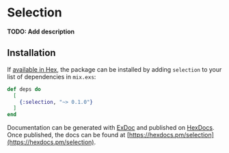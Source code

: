 # Selection

**TODO: Add description**

## Installation

If [available in Hex](https://hex.pm/docs/publish), the package can be installed
by adding `selection` to your list of dependencies in `mix.exs`:

```elixir
def deps do
  [
    {:selection, "~> 0.1.0"}
  ]
end
```

Documentation can be generated with [ExDoc](https://github.com/elixir-lang/ex_doc)
and published on [HexDocs](https://hexdocs.pm). Once published, the docs can
be found at [https://hexdocs.pm/selection](https://hexdocs.pm/selection).


